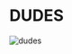 # DUDES

![dudes](https://github.com/Block-Audit-Report/DUDES/assets/121312707/ab7a0025-1fea-4f58-b1dc-9b7117cd80f8)
